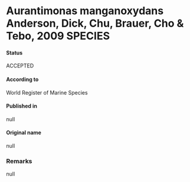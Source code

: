 Aurantimonas manganoxydans Anderson, Dick, Chu, Brauer, Cho & Tebo, 2009 SPECIES
=======

#### Status
ACCEPTED

#### According to
World Register of Marine Species

#### Published in
null

#### Original name
null

### Remarks
null